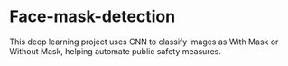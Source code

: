 # Face-mask-detection
This deep learning project uses CNN to classify images as With Mask or Without Mask, helping automate public safety measures.
